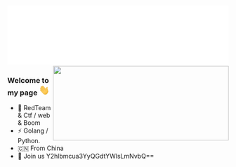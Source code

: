 <img src="https://raw.githubusercontent.com/lcvvvv/lcvvvv/master/lcvvvv.svg"/>

<img width="400px" height="170px" align="right" src="https://github-readme-stats.vercel.app/api?username=lcvvvv&show_icons=true&icon_color=CE1D2D&text_color=718096&bg_color=ffffff&hide_title=true" />

###  Welcome to my page <img width="24px" height="24px" src="https://github.com/lcvvvv/lcvvvv/raw/main/Hi.gif">

- 📙 RedTeam & Ctf / web & Boom
- ⚡ Golang / Python.
- 🇨🇳 From China
- 🎈 Join us Y2hlbmcua3YyQGdtYWlsLmNvbQ==

<!--
**lcvvvv/lcvvvv** is a ✨ _special_ ✨ repository because its `README.md` (this file) appears on your GitHub profile.

Here are some ideas to get you started:

- 🔭 I’m currently working on ...
- 🌱 I’m currently learning ...
- 👯 I’m looking to collaborate on ...
- 🤔 I’m looking for help with ...
- 💬 Ask me about ...
- 📫 How to reach me: ...
- 😄 Pronouns: ...
- ⚡ Fun fact: ...
-->
